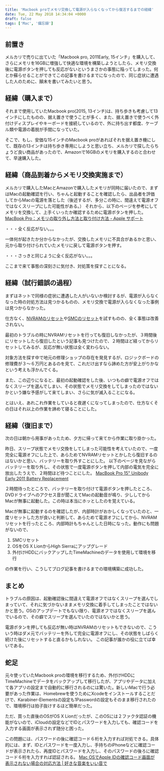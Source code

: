 ```yaml
---
title: 'Macbook proでメモリ交換して電源が入らなくなってから復活するまでの経緯'
date: Tue, 22 May 2018 14:34:04 +0000
draft: false
tags: ['Mac', '備忘録']
---
```


前置き
---

メルカリで売りに出ていた「Macbook pro, 2011Early, 15インチ」を購入して、さらにメモリを16GBに増強して快適な環境を構築しようとしたら、メモリ交換後に電源ボタンを押しても反応がないというまさかの事態に陥ってしまった。何とか蘇らせることができてこの記事を書けるまでになったので、同じ症状に遭遇した人のために、顛末を書いてみたいと思う。

経緯（購入まで）
--------

それまで使用していたMacbook pro(2015, 13インチ)は、持ち歩きも考慮して13インチにしたものの、据え置きで使うことが多く、また、据え置きで使うべく外付けディスプレイやキーボードを接続しているので、外に持ち出す都度、ケーブル類や電源の着脱が手間になっていた。

そこで、もし、安価な15インチのMacbook proがあればそれを据え置き機にして、既存の13インチは持ち歩き専用にしようと思い立ち、メルカリで探したらちょうど良い商品があったので、Amazonで16GBのメモリを購入するのと合わせて、早速購入した。

経緯（商品到着からメモリ交換実施まで）
-------------------

メルカリで購入したMacとAmazonで購入したメモリが同時に届いたので、まずはMacの起動確認を行い、ちゃんと起動することを確認したら、出品者を評価してからMacの電源を落とした（後述するが、多分この時に、間違えて電源オフではなくスリープにした可能性がある。） それから、以下のページを参考にしてメモリを交換して、上手くいったか確認するために電源ボタンを押した。 [MacBook Pro：メモリの取り外し方法と取り付け方法 - Apple サポート](https://support.apple.com/ja-jp/HT201165)

・・・全く反応がない。。。

一体何が起きたか分からなかったが、交換したメモリに不具合があるかと思い、元から取り付けられていたメモリに戻して電源ボタンを押す。

・・・さっきと同じように全く反応がない。。。

ここまで来て事態の深刻さに気付き、対処策を探すことになる。

経緯（試行錯誤の過程）
-----------

まずはネットで同様の症状に遭遇した人がいないか検討するが、電源が入らなくなった時の対処方法は見つかるものの、メモリ交換で電源が入らなくなった事例は見つからなかった。

仕方なく、[NVRAMのリセット](https://support.apple.com/ja-jp/HT204063)や[SMCのリセット](https://support.apple.com/ja-jp/HT201295)を試すものの、全く事態は改善されない。

最初のトラブルの時にNVRAMリセットを行っても復旧しなかったが、３時間後にリセットしたら復旧したという記事も見つけたので、２時間ほど経ってからリセットしてみるが、反応が無い状態は全く変わらない。

対象方法を探す中で地元の修理ショップの存在を発見するが、ロジックボードの修理費が３〜６万円とあるのを見て、これだけ出すなら諦めた方が安上がりかなという考えも浮かんでくる。

また、この辺りになると、最初の起動確認をした後、いつもの癖で電源オフではなくスリープを選んでしまい、その状態でメモリ交換をしてしまったのではないかという嫌な予感がして来てしまい、さらに気が滅入ることになる。

とはいえ、あれこれ作業をしていると夜遅くになってしまったので、仕方なくその日はそれ以上の作業を諦めて寝ることにした。

経緯（復旧まで）
--------

次の日は朝から用事があったため、夕方に帰って来てから作業に取り掛かった。

昨日、スリープ状態でメモリ交換をしてしまった可能性を考えていたので、一度完全に電源オフにした上で、あらためてNVRAMリセットとかしたら復旧するのはないかと思い、バッテリーを取り外すことにした。 以下のページを見ながらバッテリーを取り外し、その状態で一度電源ボタンを押して内部の電気を完全に放出したうえで、２時間ほど待つことにした。 [MacBook Pro 15" Unibody Early 2011 Battery Replacement](https://jp.ifixit.com/Guide/MacBook+Pro+15-Inch+Unibody+Early+2011+Battery+Replacement/5889)

２時間待ったところで、バッテリーを取り付けて電源ボタンを押したところ、DVDドライブへのアクセス音が聞こえてMacの起動音が鳴り、少ししてからMacが無事に起動した。この時は本当にホッとしたのを覚えている。

Macが無事に起動するのを確認したが、内部時計がおかしくなっていたのと、一度リセットした方が良いと判断して、あらためて電源オフにしてから、NVRAMリセットを行ったところ、内部時計もちゃんとした日時になった。動作にも問題がないので、

1.  SMCリセット
2.  OSをOS X LionからHigh Sierraにアップグレード
3.  外付けHDDにバックアップしたTimeMachineのデータを使用して環境を移行

の作業を行い、こうしてブログ記事を書けるまでの環境構築に成功した。

まとめ
---

トラブルの原因は、起動確認後に間違えて電源オフではなくスリープを選んでしまっていて、それに気づかないままメモリ交換に着手してしまったことではないかと思う。OSのアップデートでもない限り、電源オフではなくスリープを選んでいるので、その癖でスリープを選んでいたのではないかと思う。

電源ボタンを押しても反応が無い時はNVRAMのリセットもできないので、こういう時はダメ元でバッテリーを外して完全に電源オフにし、その状態をしばらく続けた後にリセットすると直るかもしれない。 この記事が誰かの役に立てば幸いである。

蛇足
--

元々使っていたMacbook proの環境を移行するため、外付けHDDにTimeMachineでデータをバックアップして移行したが、アプリやデータに加えて各アプリの設定まで自動的に移行されるのには驚いた。新しいMacで行う必要があった作業は、Homebrewを使うためにXcodeをインストールすることだけで、Karabiner-Elementsの設定も1Passwordの設定もそのまま移行されたので、環境移行は拍子抜けするほど簡単だった。

ただ、買った直後のOSがOS X Lionだったが、このOSには２ファクタ認証の機能がないので、iCloudの設定などでIDとパスワードを入力しても、確認コードを入力する画面が表示されず随分と困った。

この問題には、パスワードの後に確認コード６桁を入力すれば対処できる。具体的には、まず、IDとパスワードを一度入力し、手持ちのiPhoneなどに確認コードが表示されたら、再度IDとパスワードを入力し、そのパスワードの後ろに確認コード６桁を入力すれば認証される。 [Mac OSでApple IDの確認コード画面が表示されない場合の対応方法 | 好きな音楽をいい音で](https://music.iiotode.com/?p=9151)